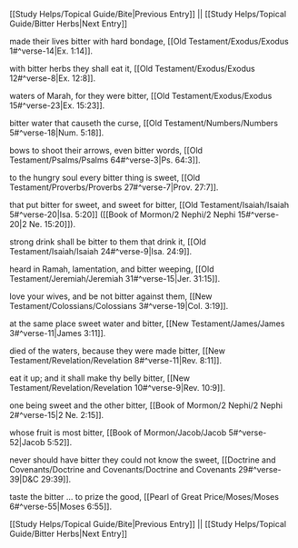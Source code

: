 [[Study Helps/Topical Guide/Bite|Previous Entry]]  ||  [[Study Helps/Topical Guide/Bitter Herbs|Next Entry]]

 made their lives bitter with hard bondage, [[Old Testament/Exodus/Exodus 1#^verse-14|Ex. 1:14]].

 with bitter herbs they shall eat it, [[Old Testament/Exodus/Exodus 12#^verse-8|Ex. 12:8]].

 waters of Marah, for they were bitter, [[Old Testament/Exodus/Exodus 15#^verse-23|Ex. 15:23]].

 bitter water that causeth the curse, [[Old Testament/Numbers/Numbers 5#^verse-18|Num. 5:18]].

 bows to shoot their arrows, even bitter words, [[Old Testament/Psalms/Psalms 64#^verse-3|Ps. 64:3]].

 to the hungry soul every bitter thing is sweet, [[Old Testament/Proverbs/Proverbs 27#^verse-7|Prov. 27:7]].

 that put bitter for sweet, and sweet for bitter, [[Old Testament/Isaiah/Isaiah 5#^verse-20|Isa. 5:20]] ([[Book of Mormon/2 Nephi/2 Nephi 15#^verse-20|2 Ne. 15:20]]).

 strong drink shall be bitter to them that drink it, [[Old Testament/Isaiah/Isaiah 24#^verse-9|Isa. 24:9]].

 heard in Ramah, lamentation, and bitter weeping, [[Old Testament/Jeremiah/Jeremiah 31#^verse-15|Jer. 31:15]].

 love your wives, and be not bitter against them, [[New Testament/Colossians/Colossians 3#^verse-19|Col. 3:19]].

 at the same place sweet water and bitter, [[New Testament/James/James 3#^verse-11|James 3:11]].

 died of the waters, because they were made bitter, [[New Testament/Revelation/Revelation 8#^verse-11|Rev. 8:11]].

 eat it up; and it shall make thy belly bitter, [[New Testament/Revelation/Revelation 10#^verse-9|Rev. 10:9]].

 one being sweet and the other bitter, [[Book of Mormon/2 Nephi/2 Nephi 2#^verse-15|2 Ne. 2:15]].

 whose fruit is most bitter, [[Book of Mormon/Jacob/Jacob 5#^verse-52|Jacob 5:52]].

 never should have bitter they could not know the sweet, [[Doctrine and Covenants/Doctrine and Covenants/Doctrine and Covenants 29#^verse-39|D&C 29:39]].

 taste the bitter ... to prize the good, [[Pearl of Great Price/Moses/Moses 6#^verse-55|Moses 6:55]].

[[Study Helps/Topical Guide/Bite|Previous Entry]]  ||  [[Study Helps/Topical Guide/Bitter Herbs|Next Entry]]